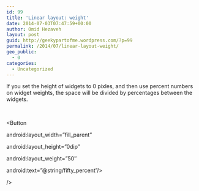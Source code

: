 ```yaml
---
id: 99
title: 'Linear layout: weight'
date: 2014-07-03T07:47:59+00:00
author: Omid Hezaveh
layout: post
guid: http://geekypartofme.wordpress.com/?p=99
permalink: /2014/07/linear-layout-weight/
geo_public:
  - 0
categories:
  - Uncategorized
---
```

If you set the height of widgets to 0 pixles, and then use percent numbers on widget weights, the space will be divided by percentages between the widgets.

&nbsp;

<Button
  
android:layout\_width=&#8221;fill\_parent&#8221;
  
android:layout_height=&#8221;0dip&#8221;
  
android:layout_weight=&#8221;50&#8243;
  
android:text=&#8221;@string/fifty_percent&#8221;/>
  
/>